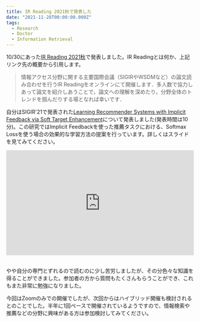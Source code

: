 ```yaml
---
title: IR Reading 2021秋で発表した
date: "2021-11-28T00:00:00.000Z"
tags:
  - Research
  - Doctor
  - Information Retrieval
---
```


10/30にあった[IR Reading 2021秋](https://sigir.jp/post/2021-10-30-irreading_2021fall/)で発表しました。IR Readingとは何か、上記リンク先の概要から引用します。

> 情報アクセス分野に関する主要国際会議（SIGIRやWSDMなど）の論文読み合わせを行うIR Readingをオンラインにて開催します．多人数で協力しあって論文を紹介しあうことで，論文への理解を深めたり，分野全体のトレンドを掴んだりする場となれば幸いです．

自分はSIGIR'21で発表された[Learning Recommender Systems with Implicit Feedback via Soft Target Enhancement](https://dl.acm.org/doi/abs/10.1145/3404835.3462863)について発表しました(発表時間は10分)。この研究ではImplicit Feedbackを使った推薦タスクにおける、Softmax Lossを使う場合の効果的な学習方法の提案を行っています。詳しくはスライドを見てみてください。

<div style="left: 0; width: 100%; height: 0; position: relative; padding-bottom: 56.1972%;"><iframe src="https://speakerdeck.com/player/3c3db53ad9d74f9a80b8f70a573b9b15" style="top: 0; left: 0; width: 100%; height: 100%; position: absolute; border: 0;" allowfullscreen scrolling="no" allow="encrypted-media;"></iframe></div>
<br />

やや自分の専門とずれるので読むのに少し苦労しましたが、その分色々な知識を得ることができました。参加者の方から質問もたくさんもらうことができ、これもまた非常に勉強になりました。

今回はZoomのみでの開催でしたが、次回からはハイブリッド開催も検討されるとのことでした。半年に1回ペースで開催されているようですので、情報検索や推薦などの分野に興味がある方は参加検討してみてください。
